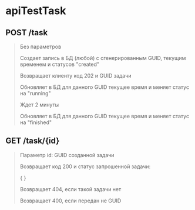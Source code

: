 # apiTestTask
## POST /task
> Без параметров
> 
> Создает запись в БД (любой) с сгенерированным GUID, текущим временем и статусов "created"
> 
> Возвращает клиенту код 202 и GUID задачи
> 
> Обновляет в БД для данного GUID текущее время и меняет статус на "running"
> 
> Ждет 2 минуты
> 
> Обновляет в БД для данного GUID текущее время и меняет статус на "finished"

## GET /task/{id}
> Параметр id: GUID созданной задачи
> 
> Возвращает код 200 и статус запрошенной задачи:
> 
> {
> }
> 
> Возвращает 404, если такой задачи нет
> 
> Возвращает 400, если передан не GUID
